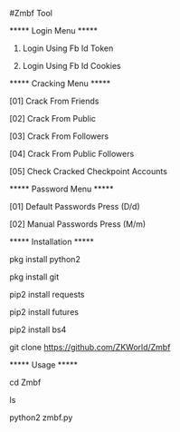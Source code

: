 #Zmbf Tool

***** Login Menu *****

1. Login Using Fb Id Token

2. Login Using Fb Id Cookies

***** Cracking Menu *****

[01] Crack From Friends

[02] Crack From Public   

[03] Crack From Followers  

[04] Crack From Public Followers

[05] Check Cracked Checkpoint Accounts 

***** Password Menu *****

[01] Default Passwords Press (D/d)

[02] Manual  Passwords Press (M/m)

***** Installation *****

pkg install python2

pkg install git

pip2 install requests

pip2 install futures

pip2 install bs4

git clone https://github.com/ZKWorld/Zmbf

***** Usage *****

cd Zmbf

ls

python2 zmbf.py

